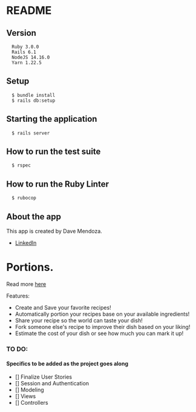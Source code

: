# README

## Version
```  
  Ruby 3.0.0
  Rails 6.1
  NodeJS 14.16.0
  Yarn 1.22.5
```
## Setup
```
  $ bundle install
  $ rails db:setup
```
## Starting the application

```
  $ rails server
```
## How to run the test suite
```
  $ rspec
```
## How to run the Ruby Linter
```
  $ rubocop
```

## About the app

This app is created by Dave Mendoza. 
* [LinkedIn](https://www.linkedin.com/in/ddcmendoza/)

# Portions.

Read more [here]('./Project_Details.pdf')

Features:

* Create and Save your favorite recipes!
* Automatically portion your recipes base on your available ingredients!
* Share your recipe so the world can taste your dish!
* Fork someone else's recipe to improve their dish based on your liking!
* Estimate the cost of your dish or see how much you can mark it up!


### TO DO:
#### Specifics to be added as the project goes along
- [] Finalize User Stories
- [] Session and Authentication
- [] Modeling
- [] Views
- [] Controllers
